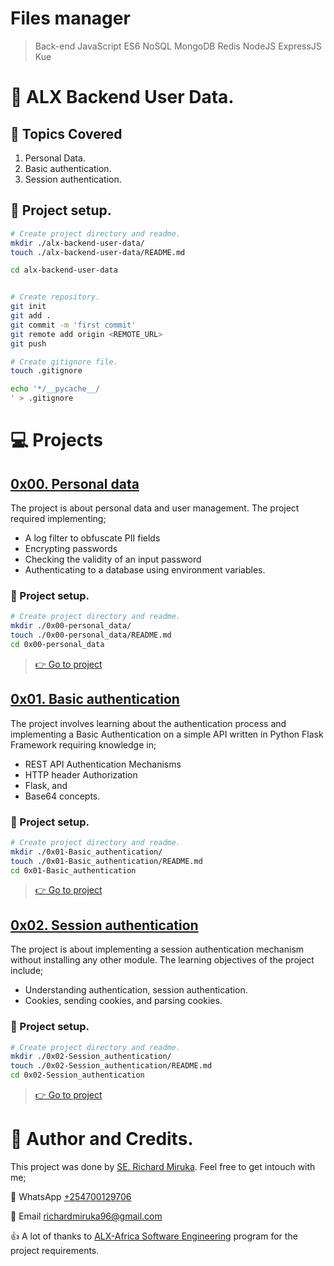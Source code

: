 # Files manager 

> Back-end
> JavaScript
> ES6
> NoSQL
> MongoDB
> Redis
> NodeJS
> ExpressJS
> Kue
# :book: ALX Backend User Data.
## :page_with_curl: Topics Covered
1. Personal Data.
2. Basic authentication.
3. Session authentication.

## :wrench: Project setup.
```bash
# Create project directory and readme.
mkdir ./alx-backend-user-data/
touch ./alx-backend-user-data/README.md

cd alx-backend-user-data


# Create repository.
git init
git add .
git commit -m 'first commit'
git remote add origin <REMOTE_URL>
git push

# Create gitignore file.
touch .gitignore

echo '*/__pycache__/
' > .gitignore
```

# :computer: Projects
## [0x00. Personal data](0x00-personal_data)
The project is about personal data and user management. The project required implementing;
* A log filter to obfuscate PII fields
* Encrypting passwords
* Checking the validity of an input password
* Authenticating to a database using environment variables. 

### :wrench: Project setup.
```bash
# Create project directory and readme.
mkdir ./0x00-personal_data/
touch ./0x00-personal_data/README.md
cd 0x00-personal_data
```
> [:point_right: Go to project](0x00-personal_data)

## [0x01. Basic authentication](0x01-Basic_authentication)
The project involves learning about the authentication process and implementing a Basic Authentication on a simple API written in Python Flask Framework requiring knowledge in;
* REST API Authentication Mechanisms
* HTTP header Authorization
* Flask, and 
* Base64 concepts.

### :wrench: Project setup.
```bash
# Create project directory and readme.
mkdir ./0x01-Basic_authentication/
touch ./0x01-Basic_authentication/README.md
cd 0x01-Basic_authentication
```
> [:point_right: Go to project](0x00-python_variable_annotations)

<!---->
## [0x02. Session authentication](0x02-Session_authentication)
The project is about implementing a session authentication mechanism without installing any other module. The learning objectives of the project include;
* Understanding authentication, session authentication.
* Cookies, sending cookies, and parsing cookies.

### :wrench: Project setup.
```bash
# Create project directory and readme.
mkdir ./0x02-Session_authentication/
touch ./0x02-Session_authentication/README.md
cd 0x02-Session_authentication
```
> [:point_right: Go to project](0x02-Session_authentication)
<!---->

# :man: Author and Credits.
This project was done by [SE. Richard Miruka](https://github.com/RichardMiruka). Feel free to get intouch with me;

:iphone: WhatsApp [+254700129706](https://wa.me/254700129706)

:email: Email [richardmiruka96@gmail.com](mailto:richardmiruka96@gmail.com)

:thumbsup: A lot of thanks to [ALX-Africa Software Engineering](https://www.alxafrica.com/) program for the project requirements.

